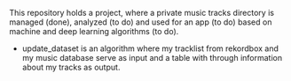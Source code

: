 This repository holds a project, where a private music tracks directory is managed (done), analyzed (to do) and used for an app (to do) based on machine and deep learning algorithms (to do).
- update_dataset is an algorithm where my tracklist from rekordbox and my music database serve as input and a table with through information about my tracks as output.
